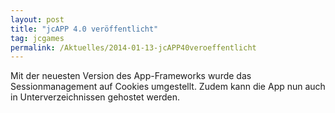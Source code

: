 ```yaml
---
layout: post
title: "jcAPP 4.0 veröffentlicht"
tag: jcgames
permalink: /Aktuelles/2014-01-13-jcAPP40veroeffentlicht
---
```


Mit der neuesten Version des App-Frameworks wurde das Sessionmanagement auf Cookies umgestellt. Zudem kann die App nun auch in Unterverzeichnissen gehostet werden.


